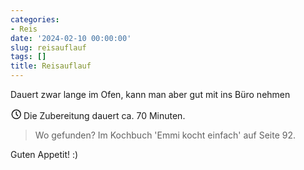 ```yaml
---
categories:
- Reis
date: '2024-02-10 00:00:00'
slug: reisauflauf
tags: []
title: Reisauflauf
---
```



Dauert zwar lange im Ofen, kann man aber gut mit ins Büro nehmen

<svg xmlns="http://www.w3.org/2000/svg" class="icon icon-tabler icon-tabler-clock" width="17" height="17" viewBox="0 0 22 22" stroke-width="2" stroke="currentColor" fill="none" stroke-linecap="round" stroke-linejoin="round">
  <path stroke="none" d="M0 0h24v24H0z"></path>
  <circle cx="12" cy="12" r="9"></circle>
  <polyline points="12 7 12 12 15 15"></polyline>
</svg> Die Zubereitung dauert ca. 70 Minuten.

> Wo gefunden? Im Kochbuch 'Emmi kocht einfach' auf Seite 92.

Guten Appetit! :)